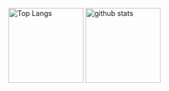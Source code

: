 <p align="left"> 
  <img alt="Top Langs" height="150px" src="https://github-readme-stats.vercel.app/api/top-langs/?username=tobeshota&layout=compact&show_icons=true&theme=onedark" />
  <img alt="github stats" height="150px" src="https://github-readme-stats.vercel.app/api?username=tobeshota&theme=onedark&show_icons=ture" />
</p>
